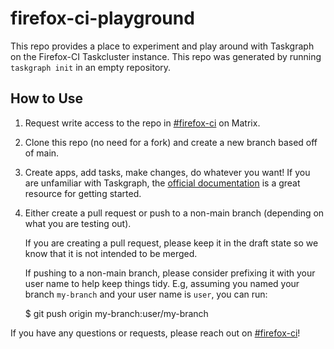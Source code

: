 # firefox-ci-playground

This repo provides a place to experiment and play around with Taskgraph on the
Firefox-CI Taskcluster instance. This repo was generated by running ``taskgraph
init`` in an empty repository.

## How to Use

1. Request write access to the repo in [#firefox-ci] on Matrix.
2. Clone this repo (no need for a fork) and create a new branch based off of main.
3. Create apps, add tasks, make changes, do whatever you want! If you are
   unfamiliar with Taskgraph, the [official documentation] is a great resource
   for getting started.
4. Either create a pull request or push to a non-main branch (depending on what
   you are testing out).

   If you are creating a pull request, please keep it in the draft state so we
   know that it is not intended to be merged.

   If pushing to a non-main branch, please consider prefixing
   it with your user name to help keep things tidy. E.g, assuming you named
   your branch ``my-branch`` and your user name is ``user``, you can run:

   $ git push origin my-branch:user/my-branch

If you have any questions or requests, please reach out on [#firefox-ci]!

[#firefox-ci]: https://matrix.to/#/#firefox-ci:mozilla.org
[official documentation]: https://taskcluster-taskgraph.readthedocs.io/en/latest/
